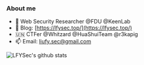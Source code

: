 ### About me
- 🔭 Web Security Researcher @FDU @KeenLab
- 📖 Blog: [https://lfysec.top/](https://lfysec.top/)
- 🇺🇳 CTFer @Whitzard @HuaShuiTeam @r3kapig 
- 📫 Email: liufy.sec@gmail.com

![LFYSec's github stats](https://github-readme-stats.vercel.app/api?username=LFYSec&theme=tokyonight&show_icons=true)
